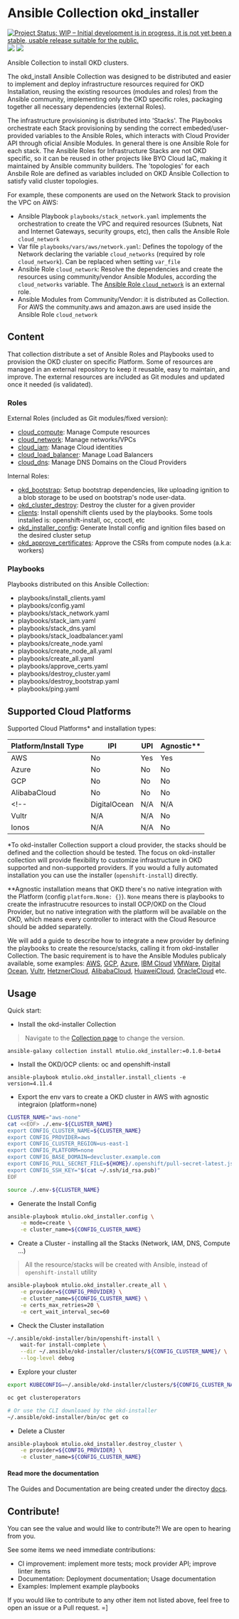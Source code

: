 # Ansible Collection okd_installer

[![Project Status: WIP – Initial development is in progress, it is not yet been a stable, usable release suitable for the public.](https://www.repostatus.org/badges/latest/wip.svg)](https://www.repostatus.org/#wip)
[![](https://github.com/mtulio/ansible-collection-okd-installer/actions/workflows/ci.yml/badge.svg?branch=main)](https://github.com/mtulio/ansible-collection-okd-installer/actions/workflows/ci.yml)
[![](https://img.shields.io/ansible/collection/1867)](https://galaxy.ansible.com/mtulio/okd_installer)

Ansible Collection to install OKD clusters.

The okd_install Ansible Collection was designed to be distributed and easier to implement and deploy infrastructure resources required for OKD Installation, reusing the existing resources (modules and roles) from the Ansible community, implementing only the OKD specific roles, packaging together all necessary dependencies (external Roles).

The infrastructure provisioning is distributed into 'Stacks'. The Playbooks orchestrate each Stack provisioning by sending the correct embeded/user-provided variables to the Ansible Roles, which interacts with Cloud Provider API through oficial Ansible Modules. In general there is one Ansible Role for each stack. The Ansible Roles for Infrastructure Stacks are not OKD specific, so it can be reused in other projects like BYO Cloud IaC, making it maintained by Ansible community builders. The 'topologies' for each Ansbile Role are defined as variables included on OKD Ansible Collection to satisfy valid cluster topologies.

For example, these components are used on the Network Stack to provision the VPC on AWS:

- Ansible Playbook `playbooks/stack_network.yaml` implements the orchestration to create the VPC and required resources (Subnets, Nat and Internet Gateways, security groups, etc), then calls the Ansible Role `cloud_network`
- Var file `playbooks/vars/aws/network.yaml`: Defines the topology of the Network declaring the variable `cloud_networks` (required by role `cloud_network`). Can be replaced when setting `var_file`
- Ansible Role `cloud_network`: Resolve the dependencies and create the resources using community/vendor Ansible Modules, according the `cloud_networks` variable. The [Ansible Role `cloud_network`](https://github.com/mtulio/ansible-role-cloud-network) is an external role.
- Ansible Modules from Community/Vendor: it is distributed as Collection. For AWS the community.aws and amazon.aws are used inside the Ansible Role `cloud_network`

## Content

That collection distribute a set of Ansible Roles and Playbooks used to provision the OKD cluster on specific Platform. Some of resources are managed in an external repository to keep it reusable, easy to maintain, and improve. The external resources are included as Git modules and updated once it needed (is validated).

### Roles

External Roles (included as Git modules/fixed version):

- [cloud_compute](https://github.com/mtulio/ansible-role-cloud-compute): Manage Compute resources
- [cloud_network](https://github.com/mtulio/ansible-role-cloud-network): Manage networks/VPCs
- [cloud_iam](https://github.com/mtulio/ansible-role-cloud-iam): Manage Cloud identities
- [cloud_load_balancer](https://github.com/mtulio/ansible-role-cloud-load-balancer): Manage Load Balancers
- [cloud_dns](https://github.com/mtulio/ansible-role-cloud-dns): Manage DNS Domains on the Cloud Providers

Internal Roles:

- [okd_bootstrap](https://github.com/mtulio/ansible-collection-okd-installer/tree/main/roles/okd_bootstrap): Setup bootstrap dependencies, like uploading ignition to a blob storage to be used on bootstrap's node user-data.
- [okd_cluster_destroy](https://github.com/mtulio/ansible-collection-okd-installer/tree/main/roles/okd_cluster_destroy): Destroy the cluster for a given provider
- [clients](https://github.com/mtulio/ansible-collection-okd-installer/tree/main/roles/clients): Install openshift clients used by the playbooks. Some tools installed is: openshift-install, oc, ccoctl, etc
- [okd_installer_config](https://github.com/mtulio/ansible-collection-okd-installer/tree/main/roles/okd_installer_config): Generate Install config and ignition files based on the desired cluster setup
- [okd_approve_certificates](https://github.com/mtulio/ansible-collection-okd-installer/tree/main/roles/okd_approve_certificates): Approve the CSRs from compute nodes (a.k.a: workers)

### Playbooks

Playbooks distributed on this Ansible Collection:

- playbooks/install_clients.yaml
- playbooks/config.yaml
- playbooks/stack_network.yaml
- playbooks/stack_iam.yaml
- playbooks/stack_dns.yaml
- playbooks/stack_loadbalancer.yaml
- playbooks/create_node.yaml
- playbooks/create_node_all.yaml
- playbooks/create_all.yaml
- playbooks/approve_certs.yaml
- playbooks/destroy_cluster.yaml
- playbooks/destroy_bootstrap.yaml
- playbooks/ping.yaml

## Supported Cloud Platforms

Supported Cloud Platforms* and installation types:

| Platform/Install Type | IPI | UPI | Agnostic** |
| -- | -- | -- | -- |
| AWS | No | Yes | Yes |
| Azure | No | No | No |
| GCP | No | No | No |
| AlibabaCloud | No | No | No |
<!-- | DigitalOcean | N/A | N/A | Init |
| Vultr | N/A | N/A | No |
| Ionos | N/A | N/A | No | -->


*To okd-installer Collection support a cloud provider, the stacks should be defined and the collection should be tested. The focus on okd-installer collection will provide flexibility to customize infrastructure in OKD supported and non-supported providers. If you would a fully automated installation you can use the installer (`openshift-install`) directly.

**Agnostic installation means that OKD there's no native integration with the Platform (config `platform.None: {}`). `None` means there is playbooks to create the infrastrucutre resources to install OCP/OKD on the Cloud Provider, but no native integration with the platform will be available on the OKD, which means every controller to interact with the Cloud Resource should be added separatelly.

We will add a guide to describe how to integrate a new provider by defining the playbooks to create the resource/stacks, calling it from okd-installer Collection. The basic requirement is to have the Ansible Modules publicaly available, some examples: [AWS](https://docs.ansible.com/ansible/latest/collections/community/aws/index.html), [GCP](https://docs.ansible.com/ansible/latest/collections/community/google/index.html), [Azure](https://docs.ansible.com/ansible/latest/collections/azure/azcollection/index.html), [IBM Cloud](https://github.com/IBM-Cloud/ansible-collection-ibm) [VMWare](https://docs.ansible.com/ansible/latest/collections/vmware/vmware_rest/index.html#plugins-in-vmware-vmware-rest), [Digital Ocean](https://docs.ansible.com/ansible/latest/collections/community/digitalocean/index.html), [Vultr](https://docs.ansible.com/ansible/latest/collections/vultr/cloud/index.html#plugins-in-vultr-cloud), [HetznerCloud](https://docs.ansible.com/ansible/latest/collections/hetzner/hcloud/index.html#plugins-in-hetzner-hcloud), [AlibabaCloud](https://docs.ansible.com/ansible/latest/scenario_guides/guide_alicloud.html), [HuaweiCloud](https://github.com/huaweicloud/huaweicloud-ansible-modules), [OracleCloud](https://docs.oracle.com/en-us/iaas/tools/oci-ansible-collection/4.6.0/) etc.

## Usage

Quick start:

- Install the okd-installer Collection

> Navigate to the [Collection page](https://galaxy.ansible.com/mtulio/okd_installer) to change the version.

~~~
ansible-galaxy collection install mtulio.okd_installer:=0.1.0-beta4
~~~

- Install the OKD/OCP clients: oc and openshift-install

~~~
ansible-playbook mtulio.okd_installer.install_clients -e version=4.11.4
~~~

- Export the env vars to create a OKD cluster in AWS with agnostic integraion (platform=none)

~~~bash
CLUSTER_NAME="aws-none"
cat <<EOF> ./.env-${CLUSTER_NAME}
export CONFIG_CLUSTER_NAME=${CLUSTER_NAME}
export CONFIG_PROVIDER=aws
export CONFIG_CLUSTER_REGION=us-east-1
export CONFIG_PLATFORM=none
export CONFIG_BASE_DOMAIN=devcluster.example.com
export CONFIG_PULL_SECRET_FILE=${HOME}/.openshift/pull-secret-latest.json
export CONFIG_SSH_KEY="$(cat ~/.ssh/id_rsa.pub)"
EOF

source ./.env-${CLUSTER_NAME}
~~~

- Generate the Install Config

~~~bash
ansible-playbook mtulio.okd_installer.config \
    -e mode=create \
    -e cluster_name=${CONFIG_CLUSTER_NAME}
~~~

- Create a Cluster - installing all the Stacks (Network, IAM, DNS, Compute ...)

> All the resource/stacks will be created with Ansible, instead of `openshift-install` utility

~~~bash
ansible-playbook mtulio.okd_installer.create_all \
    -e provider=${CONFIG_PROVIDER} \
    -e cluster_name=${CONFIG_CLUSTER_NAME} \
    -e certs_max_retries=20 \
    -e cert_wait_interval_sec=60
~~~

- Check the Cluster installation

~~~bash
~/.ansible/okd-installer/bin/openshift-install \
    wait-for install-complete \
    --dir ~/.ansible/okd-installer/clusters/${CONFIG_CLUSTER_NAME}/ \
    --log-level debug
~~~

- Explore your cluster

~~~bash
export KUBECONFIG=~/.ansible/okd-installer/clusters/${CONFIG_CLUSTER_NAME}/auth/kubeconfig

oc get clusteroperators

# Or use the CLI downloaed by the okd-installer
~/.ansible/okd-installer/bin/oc get co
~~~

- Delete a Cluster

~~~bash
ansible-playbook mtulio.okd_installer.destroy_cluster \
    -e provider=${CONFIG_PROVIDER} \
    -e cluster_name=${CONFIG_CLUSTER_NAME}
~~~

#### Read more the documentation

The Guides and Documentation are being created under the directoy [docs](./docs/README.md).

## Contribute!

You can see the value and would like to contribute?! We are open to hearing from you.

See some items we need immediate contributions:

- CI improvement: implement more tests; mock provider API; improve linter items
- Documentation: Deployment documentation; Usage documentation
- Examples: Implement example playbooks

If you would like to contribute to any other item not listed above, feel free to open an issue or a Pull request. =]
